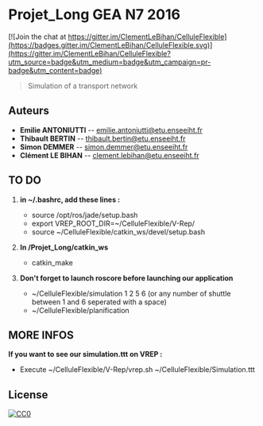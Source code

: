 # Projet_Long GEA N7 2016

[![Join the chat at https://gitter.im/ClementLeBihan/CelluleFlexible](https://badges.gitter.im/ClementLeBihan/CelluleFlexible.svg)](https://gitter.im/ClementLeBihan/CelluleFlexible?utm_source=badge&utm_medium=badge&utm_campaign=pr-badge&utm_content=badge)

> Simulation of a transport network

## Auteurs
- __Emilie ANTONIUTTI__ -- emilie.antoniutti@etu.enseeiht.fr
- __Thibault BERTIN__ -- thibault.bertin@etu.enseeiht.fr
- __Simon DEMMER__ -- simon.demmer@etu.enseeiht.fr
- __Clément LE BIHAN__ -- clement.lebihan@etu.enseeiht.fr

## TO DO

1. **in ~/.bashrc, add these lines :**
	- source /opt/ros/jade/setup.bash
	- export VREP_ROOT_DIR=~/CelluleFlexible/V-Rep/
	- source ~/CelluleFlexible/catkin_ws/devel/setup.bash

2. **In /Projet_Long/catkin_ws**
	- catkin_make

3. **Don't forget to launch roscore before launching our application**
	- ~/CelluleFlexible/simulation 1 2 5 6 (or any number of shuttle between 1 and 6 seperated with a space)
	- ~/CelluleFlexible/planification

## MORE INFOS

**If you want to see our simulation.ttt on VREP :**
   - Execute ~/CelluleFlexible/V-Rep/vrep.sh ~/CelluleFlexible/Simulation.ttt

## License

[![CC0](https://licensebuttons.net/p/zero/1.0/88x31.png)](http://creativecommons.org/publicdomain/zero/1.0/)
